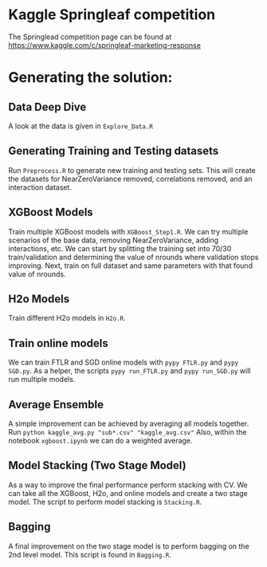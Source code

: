 Kaggle Springleaf competition 
=====================

The Springlead competition page can be found at https://www.kaggle.com/c/springleaf-marketing-response

# Generating the solution:

## Data Deep Dive
A look at the data is given in `Explore_Data.R`


## Generating Training and Testing datasets
Run `Preprocess.R` to generate new training and testing sets. 
This will create the datasets for NearZeroVariance removed, correlations removed, and an interaction dataset.

## XGBoost Models
Train multiple XGBoost models with `XGBoost_Step1.R`.
We can try multiple scenarios of the base data, removing NearZeroVariance, adding interactions, etc.
We can start by splitting the training set into 70/30 train/validation and determining the value
of nrounds where validation stops improving. Next, train on full dataset and same parameters with
that found value of nrounds. 

## H2o Models
Train different H2o models in `H2o.R`.

## Train online models
We can train FTLR and SGD online models with `pypy FTLR.py` and `pypy SGD.py`.
As a helper, the scripts `pypy run_FTLR.py` and `pypy run_SGD.py` will run multiple models. 

## Average Ensemble
A simple improvement can be achieved by averaging all models together. 
Run `python kaggle_avg.py "sub*.csv" "kaggle_avg.csv"` 
Also, within the notebook `xgboost.ipynb` we can do a weighted average.


## Model Stacking (Two Stage Model)
As a way to improve the final performance perform stacking with CV. 
We can take all the XGBoost, H2o, and online models and create a two stage model.
The script to perform model stacking is `Stacking.R`.

## Bagging
A final improvement on the two stage model is to perform bagging on the 2nd level model.
This script is found in `Bagging.R`.